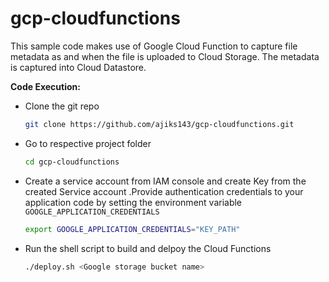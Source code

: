 # gcp-cloudfunctions
This sample code makes use of Google Cloud Function to capture file metadata as and when the file is uploaded to Cloud Storage.
The metadata is captured into Cloud Datastore.

**Code Execution:**

 - Clone the git repo
    ```sh
    git clone https://github.com/ajiks143/gcp-cloudfunctions.git
    ```   
 - Go to respective project folder
    ```sh
    cd gcp-cloudfunctions
    ```
 - Create a service account from IAM console and create Key from the created Service account
   .Provide authentication credentials to your application code by setting the environment variable `GOOGLE_APPLICATION_CREDENTIALS`
    ```sh
    export GOOGLE_APPLICATION_CREDENTIALS="KEY_PATH"
    ```
 - Run the shell script to build and delpoy the Cloud Functions
    ```sh
    ./deploy.sh <Google storage bucket name>
    ```
